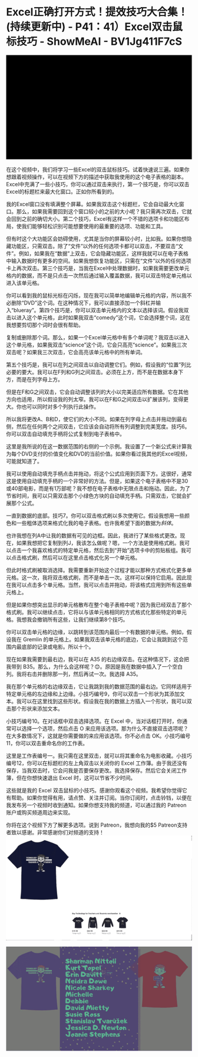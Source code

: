 # Excel正确打开方式！提效技巧大合集！(持续更新中) - P41：41）Excel双击鼠标技巧 - ShowMeAI - BV1Jg411F7cS

![](img/ef0bc5454995088e26095a238f3ec68c_0.png)

在这个视频中，我们将学习一些Excel的双击鼠标技巧。试着快速说三遍。如果你想跟着视频操作，可以在视频下方的描述中获取我使用的这个电子表格的副本。Excel中充满了一些小技巧，你可以通过双击来执行，第一个技巧是，你可以双击Excel的标题栏来最大化窗口。正如你所看到的。

我的Excel窗口没有填满整个屏幕。如果我双击这个标题栏，它会自动最大化窗口。那么，如果我需要回到这个窗口较小的之前的大小呢？我只需再次双击，它就会回到之前的确切大小。第二个技巧，Excel有这样一个不错的选项卡和功能区布局，使我们能够轻松识别可能想要使用的最重要的选项、功能和工具。

但有时这个大功能区会妨碍使用，尤其是当你的屏幕较小时，比如我。如果你想隐藏功能区，只需双击。除了“文件”以外的任何选项卡都可以双击，不要双击“文件”。例如，如果我在“数据”上双击，它会隐藏功能区，这样我就可以在电子表格中输入数据时有更多的空间。如果我想恢复功能区，只需在“文件”以外的任何选项卡上再次双击。第三个技巧是，当我在Excel中处理数据时，如果我需要更改单元格内的数据，而不是只点击一次然后通过输入覆盖数据，我可以双击特定单元格以进入该单元格。

你可以看到我的鼠标光标在闪烁，现在我可以简单地编辑单元格的内容，所以我不必删除“DVD”这个词。在这种情况下，我可以直接添加一个斜杠并输入“blueray”。第四个技巧是，你可以双击单元格内的文本以选择该词。假设我双击以进入这个单元格，此时如果我双击“comedy”这个词，它会选择整个词，这在我想要剪切那个词时会很有帮助。

复制或删除那个词。那么，如果一个Excel单元格中有多个单词呢？我双击以进入这个单元格，如果我双击“science”这个词，它会只高亮“science”。如果我三次双击呢？如果我三次双击，它会高亮该单元格中的所有单词。

第五个技巧是，我可以在列之间双击以自动调整它们。例如，假设我的“位置”列比必要的要大。我可以在F列和G列之间双击。必须在上方，而不是在数据本身下方，而是在列字母上方。

但是在F和G之间双击，它会自动调整该列的大小以完美适应所有数据。它在其他方向也适用，所以假设我的列太窄。我可以在F和G之间双击以扩展该列，变得更大。你也可以同时对多个列执行此操作。

所以我将更改A、B和D，使它们的大小不同。如果在列字母上点击并拖动到最右侧，然后在任何两个之间双击，它应该会自动将所有列调整到完美宽度。技巧6。你可以双击自动填充手柄将公式复制到电子表格中。

这里是我所说的在这一数据范围的右侧的一个示例。我设置了一个新公式来计算我为每个DVD支付的价值变化和DVD的当前价值。如果你看过我其他的Excel视频，可能就知道了。

我可以使用自动填充手柄点击并拖动，将这个公式应用到页面下方。这很好，通常这是使用自动填充手柄的一个非常好的方法。但是，如果这个电子表格中不是30或40部电影，而是有1万部呢？我不想在电子表格中无限点击和拖动。因此，为了节省时间，我可以只需双击那个小绿色方块的自动填充手柄。只需双击，它就会扩展那个公式。

一直到数据的底部。技巧7。你可以双击格式刷以多次使用它。假设我想用一些颜色和一些粗体选项来格式化我的电子表格。也许我希望下面的数据为*斜体*。

也许我想在列A中让我的数据有可见的边框。因此，我进行了某些格式更改。现在，如果我想把它复制到列J，我该怎么做呢？嗯，一个方法是使用格式刷。我可以点击一个我喜欢格式的特定单元格，然后去到“开始”选项卡中的剪贴板组。我可以点击格式刷，然后可以在这里点击格式化另一个单元格。

但此时格式刷被取消选择。我需要重新开始这个过程才能以那种方式格式化更多单元格。这一次，我将双击格式刷，而不是单击一次。这样可以保持它启用。因此现在我可以点击多个单元格。当然，我可以点击并拖动，将该格式应用到所有这些单元格上。

但是如果你想突出显示的单元格散布在整个电子表格中呢？因为我已经双击了那个格式刷。我可以继续点击，它将以与该单元格相同的方式格式化那些特定的单元格。我想我会撤销所有这些，让我们继续第8个技巧。

你可以双击单元格的边缘，以跳转到该范围内最后一个有数据的单元格。例如，假设我在 Gremlin 的单元格上。如果我双击该单元格的底边，它会让我跳到这个范围内最底部的记录或电影。所以十个。

现在如果我需要到最右边，我可以在 A35 的右边缘双击。在这种情况下，这会把我带到 B35。那么，为什么会这样呢？😊。原因是我在数据中插入了一个空白列。我将右击并删除那一列，然后再试一次。我选择 A35。

我在那个单元格的右边缘双击，它让我跳到我的数据范围的最右边。它同样适用于特定单元格的左边缘和上边缘。小技巧编号9，你可以双击一个形状为其添加文本。我可以在这里找到这些形状。假设我在我的数据上方插入一个形状，我可以双击那个形状来添加文本。

小技巧编号10。在对话框中双击选择选项。在 Excel 中，当对话框打开时，你通常可以选择一个选项，然后点击 O 来应用该选项。那为什么不直接双击选项呢？在大多数情况下，这就是你需要做的来应用该选项。你不必点击 OK。小技巧编号11，你可以双击重命名你的工作表。

这里是工作表编号一。我只需在这里双击，就可以将其重命名为电影收藏。小技巧编号12，你可以在标题栏的左上角双击以关闭你的 Excel 工作簿。由于我还没有保存，当我双击时，它会问我是否要保存更改。我选择保存。然后它会关闭工作簿，但在你想快速退出 Excel 时，这可以节省不少时间。

这些就是我的 Excel 双击鼠标的小技巧。感谢你观看这个视频。我希望你觉得它有帮助。如果你觉得有用，请点赞、关注并订阅。当你订阅时，点击铃铛，以便在我发布另一个视频时收到通知。如果你想支持我的频道，可以通过我的 Patreon 账户或购买频道周边来实现。

你将在这个视频下方了解更多选项。说到 Patreon，我想向我的$5 Patreon支持者致以感谢。非常感谢你们对频道的支持！![](img/ef0bc5454995088e26095a238f3ec68c_2.png)

![](img/ef0bc5454995088e26095a238f3ec68c_3.png)
